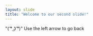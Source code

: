 ```yaml
---
layout: slide
title: "Welcome to our second slide!"
---
```

"( ͡° ͜ʖ ͡°)"
Use the left arrow to go back
